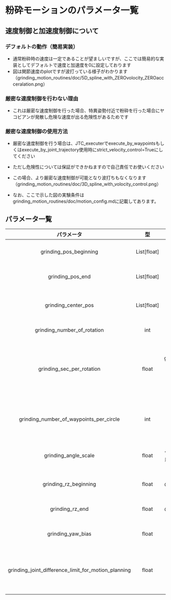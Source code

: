 # 粉砕モーションのパラメータ一覧

## 速度制御と加速度制御について

### デフォルトの動作（簡易実装）
- 通常粉砕時の速度は一定であることが望ましいですが、ここでは簡易的な実装としてデフォルトで速度と加速度を0に設定しております
- 図は関節速度のplotですが波打っている様子がわかります（grinding_motion_routines/doc/5D_spline_with_ZEROvolocity_ZEROaccceralation.png）

### 厳密な速度制御を行わない理由
- これは厳密な速度制御を行った場合、特異姿勢付近で粉砕を行った場合にヤコビアンが発散し危険な速度が出る危険性があるためです

### 厳密な速度制御の使用方法
- 厳密な速度制御を行う場合は、JTC_executerでexecute_by_waypointsもしくはexecute_by_joint_trajectory使用時にstrict_velocity_control=Trueにしてください
- ただし危険性については保証ができかねますので自己責任でお使いください
- この場合、より厳密な速度制御が可能となり波打ちもなくなります（grinding_motion_routines/doc/3D_spline_with_volocity_control.png）

- なお、ここで示した図の実験条件はgrinding_motion_routines/doc/motion_config.mdに記載してあります。

## パラメータ一覧
| パラメータ                                                     | 型             | 大きさ/意味合い                                                                                                                           |
| :-------------------------------------------------------: | :-----------: | :--------------------------------------------------------------------------------------------------------------------------------: |
| grinding\_pos\_beginning                                   | List\[float\] | \[X座標, Y座標\]。粉砕開始位置の二次元座標。具体的な数値で指定。                                                                                               |
| grinding\_pos\_end                                        | List\[float\] | \[X座標, Y座標\]。粉砕終了位置の二次元座標。具体的な数値で指定。                                                                                               |
| grinding\_center\_pos                                     | List\[float\] | \[X座標, Y座標\]。円弧粉砕の中心位置の二次元座標。直線粉砕では影響小。具体的な数値で指定。                                                                                  |
| grinding\_number\_of\_rotation                            | int           | 粉砕動作の総回転数。正の整数で指定。                                                                                                                 |
| grinding\_sec\_per\_rotation                              | float         | 1回転あたりの時間（秒）。正の小数で指定。grinding\_number\_of\_rotation \* grinding\_sec\_per\_rotation が合計粉砕時間となり、合計 15秒以下 を推奨(モーションプランニングの計算が重たいため)。 |
| grinding\_number\_of\_waypoints\_per\_circle              | int           | 円弧粉砕時の1周あたりの経由点数。直線粉砕時は始点-終点間の分割数。正の整数で指定。値が大きいほど動きが滑らか(50点以上を推奨)。                                                                 |
| grinding\_angle\_scale                                    | float         | 粉砕角度の変化に対するスケール。0(垂直)から1(接線の法線方向)の範囲で指定。0\~0.3が推奨                                                                                  |
| grinding\_rz\_beginning                                    | float         | 粉砕開始時の粉砕モーションの乳鉢深さパラメータ(mm)。具体的な数値で指定。                                                                                             |
| grinding\_rz\_end                                         | float         | 粉砕終了時の粉砕モーションの乳鉢深さパラメータ(mm)。具体的な数値で指定。                                                                                             |
| grinding\_yaw\_bias                                       | float         | 粉砕動作のヨー角バイアス（ラジアン）。rad(pi) は約3.14ラジアン（180度）。                                                                                       |
| grinding\_joint\_difference\_limit\_for\_motion\_planning | float         | モーションプランニングにおける関節角度変化の許容限界（ラジアン）。正の小数で指定。これを超える変化はモーションプランニングができないように制約。                                                           |
